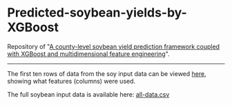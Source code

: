 # Predicted-soybean-yields-by-XGBoost
 Repository of "[A county-level soybean yield prediction framework coupled with XGBoost and multidimensional feature engineering](https://doi.org/10.1016/j.jag.2023.103269)".

------

The first ten rows of data from the soy input data can be viewed [here](https://github.com/Pinery-lee/Predicted-soybean-yields-by-XGBoost/tree/main/data), showing what features (columns) were used.

The full soybean input data is available here: [all-data.csv](https://www.aliyundrive.com/s/CzehXxE8PnZ) 

